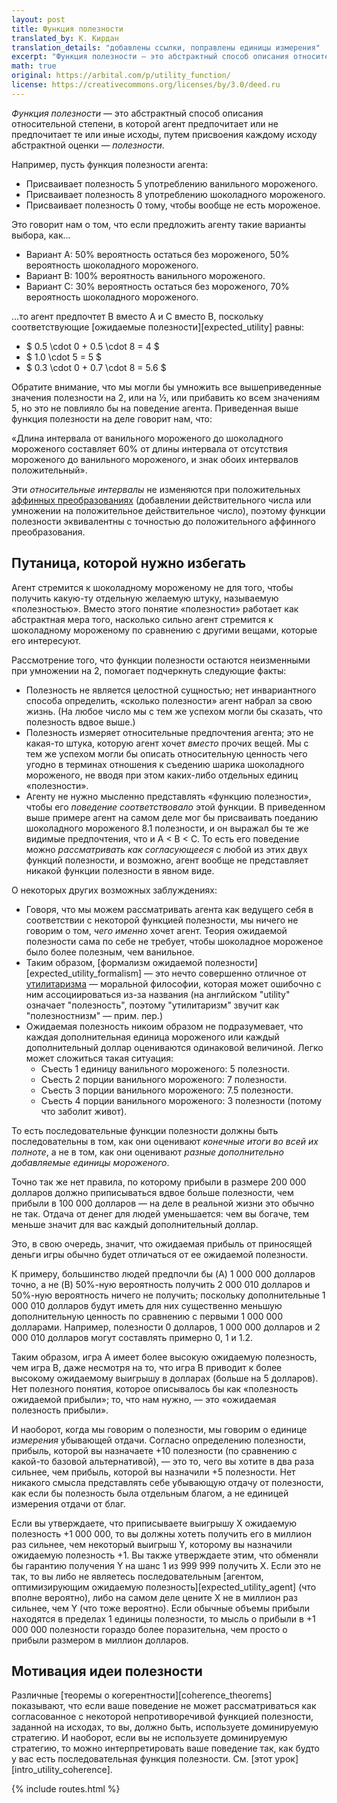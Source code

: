 ```yaml
---
layout: post
title: Функция полезности
translated_by: К. Кирдан
translation_details: "добавлены ссылки, поправлены единицы измерения"
excerpt: "Функция полезности — это абстрактный способ описания относительной степени, в которой агент предпочитает или не предпочитает те или иные исходы, путем присвоения каждому исходу абстрактной оценки — полезности."
math: true
original: https://arbital.com/p/utility_function/
license: https://creativecommons.org/licenses/by/3.0/deed.ru
---
```

_Функция полезности_ — это абстрактный способ описания относительной степени, в которой агент предпочитает или не предпочитает те или иные исходы, путем присвоения каждому исходу абстрактной оценки — _полезности_.

Например, пусть функция полезности агента:

- Присваивает полезность 5 употреблению ванильного мороженого.
- Присваивает полезность 8 употреблению шоколадного мороженого.
- Присваивает полезность 0 тому, чтобы вообще не есть мороженое.

Это говорит нам о том, что если предложить агенту такие варианты выбора, как...

- Вариант A: 50% вероятность остаться без мороженого, 50% вероятность шоколадного мороженого.
- Вариант B: 100% вероятность ванильного мороженого.
- Вариант C: 30% вероятность остаться без мороженого, 70% вероятность шоколадного мороженого.

...то агент предпочтет B вместо A и C вместо B, поскольку соответствующие [ожидаемые полезности][expected_utility] равны:

- $ 0.5 \cdot 0 + 0.5 \cdot 8 = 4 $
- $ 1.0 \cdot 5 = 5 $
- $ 0.3 \cdot 0 + 0.7 \cdot 8 = 5.6 $

Обратите внимание, что мы могли бы умножить все вышеприведенные значения полезности на 2, или на 1⁄2, или прибавить ко всем значениям 5, но это не повлияло бы на поведение агента. Приведенная выше функция полезности на деле говорит нам, что:

«Длина интервала от ванильного мороженого до шоколадного мороженого составляет 60% от длины интервала от отсутствия мороженого до ванильного мороженого, и знак обоих интервалов положительный».

Эти _относительные интервалы_ не изменяются при положительных [аффинных преобразованиях](https://ru.wikipedia.org/wiki/%D0%90%D1%84%D1%84%D0%B8%D0%BD%D0%BD%D0%BE%D0%B5_%D0%BF%D1%80%D0%B5%D0%BE%D0%B1%D1%80%D0%B0%D0%B7%D0%BE%D0%B2%D0%B0%D0%BD%D0%B8%D0%B5) (добавлении действительного числа или умножении на положительное действительное число), поэтому функции полезности эквивалентны с точностью до положительного аффинного преобразования.

## Путаница, которой нужно избегать

Агент стремится к шоколадному мороженому не для того, чтобы получить какую-ту отдельную желаемую штуку, называемую «полезностью». Вместо этого понятие «полезности» работает как абстрактная мера того, насколько сильно агент стремится к шоколадному мороженому по сравнению с другими вещами, которые его интересуют.

Рассмотрение того, что функции полезности остаются неизменными при умножении на 2, помогает подчеркнуть следующие факты:

- Полезность не является целостной сущностью; нет инвариантного способа определить, «сколько полезности» агент набрал за свою жизнь. (На любое число мы с тем же успехом могли бы сказать, что полезность вдвое выше.)
- Полезность измеряет относительные предпочтения агента; это не какая-то штука, которую агент хочет _вместо_ прочих вещей. Мы с тем же успехом могли бы описать относительную ценность чего угодно в терминах отношения к съедению шарика шоколадного мороженого, не вводя при этом каких-либо отдельных единиц «полезности».
- Агенту не нужно мысленно представлять «функцию полезности», чтобы его _поведение_ _соответствовало_ этой функции. В приведенном выше примере агент на самом деле мог бы присваивать поеданию шоколадного мороженого 8.1 полезности, и он выражал бы те же видимые предпочтения, что и A < B < C. То есть его поведение можно _рассматривать как согласующееся_ с любой из этих двух функций полезности, и возможно, агент вообще не представляет никакой функции полезности в явном виде.

О некоторых других возможных заблуждениях:

- Говоря, что мы можем рассматривать агента как ведущего себя в соответствии с некоторой функцией полезности, мы ничего не говорим о том, _чего именно_ хочет агент. Теория ожидаемой полезности сама по себе не требует, чтобы шоколадное мороженое было более полезным, чем ванильное.
- Таким образом, [формализм ожидаемой полезности][expected_utility_formalism] — это нечто совершенно отличное от [утилитаризма](https://plato.stanford.edu/entries/utilitarianism-history/) — моральной философии, которая может ошибочно с ним ассоциироваться из-за названия (на английском "utility" означает "полезность", поэтому "утилитаризм" звучит как "полезностнизм" — прим. пер.)
- Ожидаемая полезность никоим образом не подразумевает, что каждая дополнительная единица мороженого или каждый дополнительный доллар оцениваются одинаковой величиной. Легко может сложиться такая ситуация:
  - Съесть 1 единицу ванильного мороженого: 5 полезности.
  - Съесть 2 порции ванильного мороженого: 7 полезности.
  - Съесть 3 порции ванильного мороженого: 7.5 полезности.
  - Съесть 4 порции ванильного мороженого: 3 полезности (потому что заболит живот).

То есть последовательные функции полезности должны быть последовательны в том, как они оценивают _конечные итоги во всей их полноте_, а не в том, как они оценивают _разные дополнительно добавляемые единицы мороженого_.

Точно так же нет правила, по которому прибыли в размере 200 000 долларов должно приписываться вдвое больше полезности, чем прибыли в 100 000 долларов — на деле в реальной жизни это обычно не так. Отдача от денег для людей уменьшается: чем вы богаче, тем меньше значит для вас каждый дополнительный доллар.

Это, в свою очередь, значит, что ожидаемая прибыль от приносящей деньги игры обычно будет отличаться от ее ожидаемой полезности.

К примеру, большинство людей предпочли бы (A) 1 000 000 долларов точно, а не (B) 50%-ную вероятность получить 2 000 010 долларов и 50%-ную вероятность ничего не получить; поскольку дополнительные 1 000 010 долларов будут иметь для них существенно меньшую дополнительную ценность по сравнению с первыми 1 000 000 долларами. Например, полезности 0 долларов, 1 000 000 долларов и 2 000 010 долларов могут составлять примерно 0, 1 и 1.2.

Таким образом, игра A имеет более высокую ожидаемую полезность, чем игра B, даже несмотря на то, что игра B приводит к более высокому ожидаемому выигрышу в долларах (больше на 5 долларов). Нет полезного понятия, которое описывалось бы как «полезность ожидаемой прибыли»; то, что нам нужно, — это «ожидаемая полезность прибыли».

И наоборот, когда мы говорим о полезности, мы говорим о единице _измерения_ убывающей отдачи. Согласно определению полезности, прибыль, которой вы назначаете +10 полезности (по сравнению с какой-то базовой альтернативой), — это то, чего вы хотите в два раза сильнее, чем прибыль, которой вы назначили +5 полезности. Нет никакого смысла представлять себе убывающую отдачу от полезности, как если бы полезность была отдельным благом, а не единицей измерения отдачи от благ.

Если вы утверждаете, что приписываете выигрышу X ожидаемую полезность +1 000 000, то вы должны хотеть получить его в миллион раз сильнее, чем некоторый выигрыш Y, которому вы назначили ожидаемую полезность +1. Вы также утверждаете этим, что обменяли бы гарантию получения Y на шанс 1 из 999 999 получить X. Если это не так, то вы либо не являетесь последовательным [агентом, оптимизирующим ожидаемую полезность][expected_utility_agent] (что вполне вероятно), либо на самом деле цените X не в миллион раз сильнее, чем Y (что тоже вероятно). Если обычные объемы прибыли находятся в пределах 1 единицы полезности, то мысль о прибыли в +1 000 000 полезности гораздо более поразительна, чем просто о прибыли размером в миллион долларов.

## Мотивация идеи полезности

Различные [теоремы о когерентности][coherence_theorems] показывают, что если ваше поведение не может рассматриваться как согласованное с некоторой непротиворечивой функцией полезности, заданной на исходах, то вы, должно быть, используете доминируемую стратегию. И наоборот, если вы не используете доминируемую стратегию, то можно интерпретировать ваше поведение так, как будто у вас есть последовательная функция полезности. См. [этот урок][intro_utility_coherence].

{% include routes.html %}
